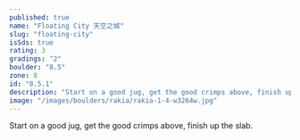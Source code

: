 ```yaml
---
published: true
name: "Floating City 天空之城"
slug: "floating-city"
isSds: true
rating: 3
gradings: "2"
boulder: "8.5"
zone: 8
id: "8.5.1"
description: "Start on a good jug, get the good crimps above, finish up the slab."
image: "/images/boulders/rakia/rakia-1-4-w3264w.jpg"
---
```


Start on a good jug, get the good crimps above, finish up the slab.
